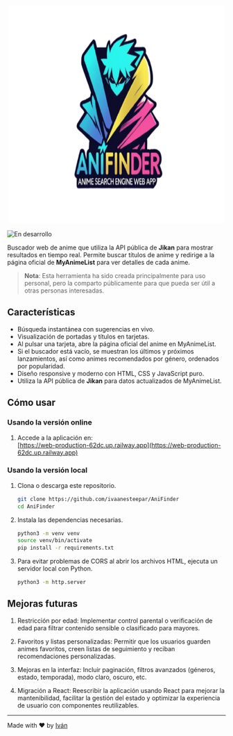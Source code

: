 <div align="center">
  <img src="/img/logo_app.png" alt="App logo" width="500" height="500">
</div>

![En desarrollo](https://img.shields.io/badge/status-work_in_progress-yellow?style=for-the-badge&logo=github)

Buscador web de anime que utiliza la API pública de **Jikan** para mostrar resultados en tiempo real. Permite buscar títulos de anime y redirige a la página oficial de **MyAnimeList** para ver detalles de cada anime.

> **Nota**: Esta herramienta ha sido creada principalmente para uso personal, pero la comparto públicamente para que pueda ser útil a otras personas interesadas.

## Características

- Búsqueda instantánea con sugerencias en vivo.
- Visualización de portadas y títulos en tarjetas.
- Al pulsar una tarjeta, abre la página oficial del anime en MyAnimeList.
- Si el buscador está vacío, se muestran los últimos y próximos lanzamientos, así como animes recomendados por género, ordenados por popularidad.
- Diseño responsive y moderno con HTML, CSS y JavaScript puro.
- Utiliza la API pública de **Jikan** para datos actualizados de MyAnimeList.

## Cómo usar

### Usando la versión online

1. Accede a la aplicación en:  
   [https://web-production-62dc.up.railway.app](https://web-production-62dc.up.railway.app)  

### Usando la versión local

1. Clona o descarga este repositorio.
   
   ```bash
   git clone https://github.com/ivaanesteepar/AniFinder
   cd AniFinder
    ```

2. Instala las dependencias necesarias.

   ```bash
   python3 -m venv venv
   source venv/bin/activate
   pip install -r requirements.txt
    ```

3. Para evitar problemas de CORS al abrir los archivos HTML, ejecuta un servidor local con Python.
   
   ```bash
   python3 -m http.server
    ```

## Mejoras futuras

1. Restricción por edad: Implementar control parental o verificación de edad para filtrar contenido sensible o clasificado para mayores.
   
2. Favoritos y listas personalizadas: Permitir que los usuarios guarden animes favoritos, creen listas de seguimiento y reciban recomendaciones personalizadas.
   
3. Mejoras en la interfaz: Incluir paginación, filtros avanzados (géneros, estado, temporada), modo claro, oscuro, etc.
   
4. Migración a React: Reescribir la aplicación usando React para mejorar la mantenibilidad, facilitar la gestión del estado y optimizar la experiencia de usuario con componentes reutilizables.

---

Made with ❤️ by [Iván](https://github.com/ivaanesteepar)
